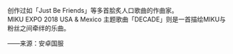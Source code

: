 创作过如「Just Be Friends」等多首脍炙人口歌曲的作曲家。  
MIKU EXPO 2018 USA & Mexico 主题歌曲「DECADE」则是一首描绘MIKU与粉丝之间牵绊的乐曲。

——来源：安卓国服